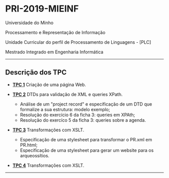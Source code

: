 # PRI-2019-MIEINF    
Universidade do Minho

Processamento e Representação de Informação 

Unidade Curricular do perfil de Processamento de Linguagens - [PLC]

Mestrado Integrado em Engenharia Informática


---
## Descrição dos TPC

- [**TPC 1**](https://github.com/Dukawp/PRI-2019/tree/master/TPC%201/PRI2019-2020-A63129-T1) Criação de uma página Web.

- [**TPC 2**](https://github.com/Dukawp/PRI-2019/tree/master/TPC%202) DTDs para validação de XML e queries XPath.
  - Análise de um "project record" e especificação de um DTD que formalize a sua estrutura: modelo exemplo;
  - Resolução do exercício 6 da ficha 3: queries em XPAth;
  - Resolução do exercíco 5 da ficha 3: queries sobre a agenda.
  
- [**TPC 3**](https://github.com/Dukawp/PRI-2019/tree/master/TPC%203) Transformações com XSLT.
  - Especificação de uma stylesheet para transformar o PR.xml em PR.html;
  - Especificação de uma stylesheet para gerar um website para os arqueossítios.

- [**TPC 4**](https://github.com/Dukawp/PRI-2019/tree/master/TPC%204) Transformações com XSLT.

---

